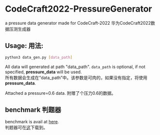 # CodeCraft2022-PressureGenerator
a pressure data generator made for CodeCraft-2022 华为CodeCraft2022数据压测生成器

## Usage: 用法:
```bash
python3 data_gen.py [data_path]
```
All data will generated at path "data_path".  `data_path` is optional, if not specified, **pressure_data** will be used.  
所有数据会生成在“data_path”中。该参数是可肉的，如果没有指定，将使用**pressure_data**.  


Attached a pressure=0.6 data.
附赠了个压力0.6的数据。  

## benchmark 判题器  
benchmark is avail at [here](https://github.com/diphosphane/CodeCraft2022-benchmark).  
判题器可在[这](https://github.com/diphosphane/CodeCraft2022-benchmark)下载到。  
